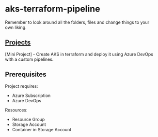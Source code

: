 # aks-terraform-pipeline

Remember to look around all the folders, files and change things to your own liking.

## [Projects](https://github.com/RustyTake-Off/projects)

[Mini Project] - Create AKS in terraform and deploy it using Azure DevOps with a custom pipelines.

## Prerequisites

Project requires:

* Azure Subscription
* Azure DevOps

Resources:

* Resource Group
* Storage Account
* Container in Storage Account
